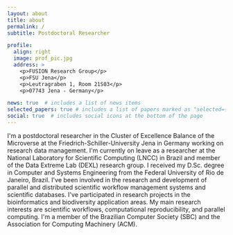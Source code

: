 ```yaml
---
layout: about
title: about
permalink: /
subtitle: Postdoctoral Researcher

profile:
  align: right
  image: prof_pic.jpg
  address: >
    <p>FUSION Research Group</p>
    <p>FSU Jena</p>
    <p>Leutragraben 1, Room 21S03</p>
    <p>07743 Jena - Germany</p>

news: true  # includes a list of news items
selected_papers: true # includes a list of papers marked as "selected={true}"
social: true  # includes social icons at the bottom of the page
---
```


I'm a postdoctoral researcher in the Cluster of Excellence Balance of the Microverse at the Friedrich-Schiller-University Jena in Germany working on research data management. I'm currently on leave as a researcher at the National Laboratory for Scientific Computing (LNCC) in Brazil and member of the Data Extreme Lab (DEXL) research group. I received my D.Sc. degree in Computer and Systems Engineering from the Federal University of Rio de Janeiro, Brazil. I've been involved in the research and development of parallel and distributed scientific workflow management systems and scientific databases. I've participated in research projects in the bioinformatics and biodiversity application areas. My main research interests are scientific workflows,
computational reproducibility, and parallel computing. I'm a member of the Brazilian Computer Society (SBC) and the Association for Computing Machinery (ACM).
